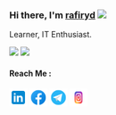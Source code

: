 ### Hi there, I'm <a href="https://blog.ngcloud.tech" target="_blank">rafiryd</a> <img src="https://media.giphy.com/media/hvRJCLFzcasrR4ia7z/giphy.gif" width="25px">
Learner, IT Enthusiast.

<p>
  <img height="180em" src="https://github-readme-stats-alpha-mauve.vercel.app/api?username=rydrafi13&show_icons=true&hide_border=true&&count_private=true&include_all_commits=true&theme=tokyonight" />
  <img height="180em" src="https://github-readme-stats-alpha-mauve.vercel.app/api/top-langs/?username=rydrafi13&show_icons=true&hide_border=true&layout=compact&langs_count=8&theme=tokyonight"/>
</p>

#### Reach Me :
<p align="left">
  <a href="https://linkedin.com/in/rafiriadi13" target="_blank"><img alt="LinkedIn" height="32" width="32" src="assets/linkedin.svg"></a>
  <a href="https://facebook.com/rydrafi13" target="_blank"><img alt="Facebook" height="32" width="32" src="assets/facebook.svg"></a>
  <a href="https://t.me/rafiryd" target="_blank"><img alt="Telegram" height="32" width="32" src="assets/telegram.svg"></a>
  <a href="https://instagram.com/ryd_rafi" target="_blank"><img alt="Instagram" height="32" width="32" src="assets/instagram.svg"></a>
</p>
